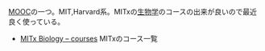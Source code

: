 [MOOC](MOOC.md)の一つ。MIT,Harvard系。MITxの[生物学](生物学.md)のコースの出来が良いので最近良く使っている。

- [MITx Biology – courses](http://web.mit.edu/mitxbio/courses.html) MITxのコース一覧
